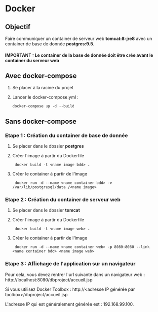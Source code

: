 # Docker

## Objectif

 Faire communiquer un container de serveur web __tomcat:8-jre8__ avec un container de base de donnée __postgres:9.5__.
 
 #### IMPORTANT : Le container de la base de donnée doit être crée avant le container du serveur web
 
 ## Avec docker-compose
 
 1) Se placer à la racine du projet
 
 2) Lancer le docker-compose.yml :

        docker-compose up -d --build
 
 ## Sans docker-compose

 ### Etape 1 : Création du container de base de donnée
 
1) Se placer dans le dossier __postgres__

2) Créer l'image à partir du Dockerfile 

        docker build -t <name image bdd> .
        
3) Créer le container à partir de l'image <name image>
  
        docker run -d --name <name container bdd> -v /var/lib/postgresql/data /<name image>
 
### Etape 2 : Création du container de serveur web

1) Se placer dans le dossier __tomcat__

2) Créer l'image à partir du Dockerfile

        docker build -t <name image web> .

3) Créer le container à partir de l'image <name image web>

        docker run -d --name <name container web> -p 8080:8080 --link <name container bdd> <name image web>
        
 ### Etape 3 : Affichage de l'application sur un navigateur
 
 Pour cela, vous devez rentrer l'url suivante dans un navigateur web : http://localhost:8080/dbproject/accueil.jsp
 
 Si vous utilisez Docker Toolbox : http://<adresse IP générée par toolbox>/dbproject/accueil.jsp
 
 L'adresse IP qui est généralement générée est : 192.168.99.100.

 
 

